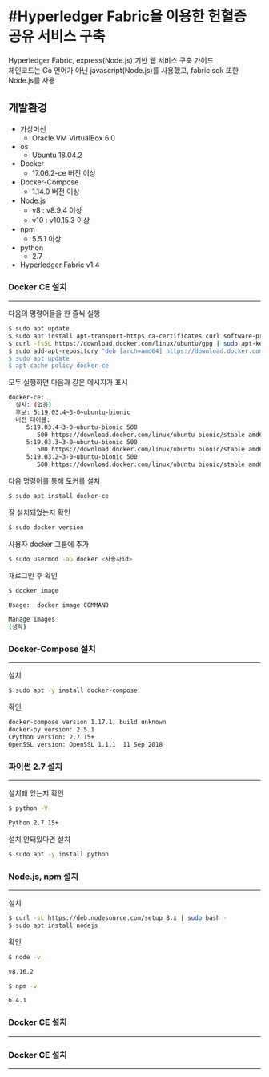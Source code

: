 #Hyperledger Fabric을 이용한 헌혈증 공유 서비스 구축
=========================================
Hyperledger Fabric, express(Node.js) 기반 웹 서비스 구축 가이드<br>
체인코드는 Go 언어가 아닌 javascript(Node.js)를 사용했고, fabric sdk 또한 Node.js를 사용
## 개발환경
* 가상머신
    * Oracle VM VirtualBox 6.0
* os
    * Ubuntu 18.04.2
* Docker
    * 17.06.2-ce 버전 이상
* Docker-Compose
    * 1.14.0 버전 이상
* Node.js
    * v8 : v8.9.4 이상
    * v10 : v10.15.3 이상
* npm
    * 5.5.1 이상
* python
    * 2.7
* Hyperledger Fabric v1.4
### Docker CE 설치
---------------
다음의 명령어들을 한 줄씩 실행

``` sh
$ sudo apt update
$ sudo apt install apt-transport-https ca-certificates curl software-properties-common
$ curl -fsSL https://download.docker.com/linux/ubuntu/gpg | sudo apt-key add
$ sudo add-apt-repository "deb [arch=amd64] https://download.docker.com/linux/ubuntu bionic stable
$ sudo apt update
$ apt-cache policy docker-ce
```

모두 실행하면 다음과 같은 메시지가 표시
``` sh
docker-ce:
  설치: (없음)
  후보: 5:19.03.4~3-0~ubuntu-bionic
  버전 테이블:
     5:19.03.4~3-0~ubuntu-bionic 500
        500 https://download.docker.com/linux/ubuntu bionic/stable amd64 Packages
     5:19.03.3~3-0~ubuntu-bionic 500
        500 https://download.docker.com/linux/ubuntu bionic/stable amd64 Packages
     5:19.03.2~3-0~ubuntu-bionic 500
        500 https://download.docker.com/linux/ubuntu bionic/stable amd64 Packages

```

다음 명령어를 통해 도커를 설치

``` sh
$ sudo apt install docker-ce
```

잘 설치돼었는지 확인
``` sh
$ sudo docker version
```

사용자 docker 그룹에 추가
``` sh
$ sudo usermod -aG docker <사용자id>
```
재로그인 후 확인
``` sh
$ docker image
```
``` sh
Usage:	docker image COMMAND

Manage images
(생략)
```
### Docker-Compose 설치
---------------
설치
``` sh
$ sudo apt -y install docker-compose
```
확인
``` sh
docker-compose version 1.17.1, build unknown
docker-py version: 2.5.1
CPython version: 2.7.15+
OpenSSL version: OpenSSL 1.1.1  11 Sep 2018
```

### 파이썬 2.7 설치
---------------
설치돼 있는지 확인
``` sh
$ python -V
```
``` sh
Python 2.7.15+
```
설치 안돼있다면 설치
``` sh
$ sudo apt -y install python
```
### Node.js, npm 설치
---------------
설치
``` sh
$ curl -sL https://deb.nodesource.com/setup_8.x | sudo bash -
$ sudo apt install nodejs
```
확인
``` sh
$ node -v
```
``` sh
v8.16.2
```
``` sh
$ npm -v
```
``` sh
6.4.1
```
### Docker CE 설치
---------------
### Docker CE 설치
---------------